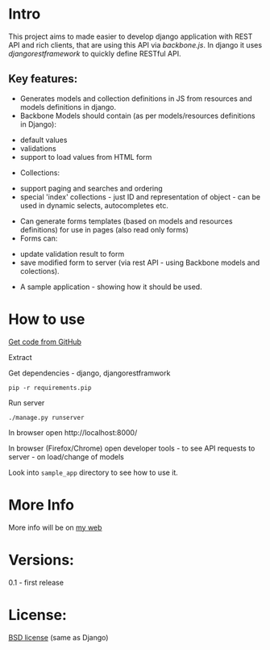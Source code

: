 Intro
=====

This project aims to made easier to develop django application with REST API and rich clients, that are using this API via *backbone.js*.  In django it uses *djangorestframework*  to quickly define RESTful API.

Key features:
-------------
- Generates models and collection definitions in JS from resources and models definitions in django.
- Backbone Models should contain (as per models/resources definitions in Django):
 * default values
 * validations
 * support to load values from HTML form
- Collections:
 * support paging and searches and ordering 
 * special 'index' collections - just ID and representation of object - can be used in dynamic selects, autocompletes etc.

- Can generate forms templates (based on models and resources definitions) for use in pages
  (also read only forms)
- Forms can:
 * update validation result to form
 * save modified form to server (via rest API - using Backbone models and colections).
- A sample application - showing how it should be used.


How to use
==========

[Get code from GitHub](https://github.com/izderadicka/rest2backbone/archive/master.zip)

Extract

Get dependencies - django, djangorestframwork

`pip -r requirements.pip`

Run server

`./manage.py runserver`

In browser open http://localhost:8000/

In browser (Firefox/Chrome) open developer tools - to see API requests to server - on load/change of models

Look into `sample_app` directory to see how to use it.

More Info
=========

More info will be on [my web](http://zderadicka.eu) 
 

Versions:
========
0.1 - first release

License:
=========
[BSD license](http://opensource.org/licenses/BSD-3-Clause) (same as Django)
